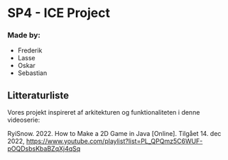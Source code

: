 # SP4 - ICE Project 

### Made by:

- Frederik
- Lasse
- Oskar
- Sebastian

## Litteraturliste

Vores projekt inspireret af arkitekturen og funktionaliteten i denne videoserie:

RyiSnow. 2022. How to Make a 2D Game in Java [Online]. Tilgået 14. dec 2022,
https://www.youtube.com/playlist?list=PL_QPQmz5C6WUF-pOQDsbsKbaBZqXj4qSq 








